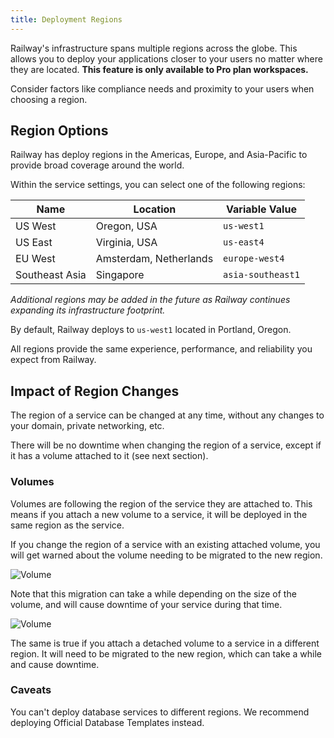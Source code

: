 ```yaml
---
title: Deployment Regions
---
```


<PriorityBoardingBanner />

Railway's infrastructure spans multiple regions across the globe. This allows you to deploy your applications closer to your users no matter where they are located. **This feature is only available to Pro plan workspaces.**

Consider factors like compliance needs and proximity to your users when choosing a region.

## Region Options
Railway has deploy regions in the Americas, Europe, and Asia-Pacific to provide broad coverage around the world.

Within the service settings, you can select one of the following regions:

| Name           | Location               | Variable Value    |
|----------------|------------------------|-------------------|
| US West        | Oregon, USA            | `us-west1`        |
| US East        | Virginia, USA          | `us-east4`        |
| EU West        | Amsterdam, Netherlands | `europe-west4`    |
| Southeast Asia | Singapore              | `asia-southeast1` |


*Additional regions may be added in the future as Railway continues expanding its infrastructure footprint.*

By default, Railway deploys to `us-west1` located in Portland, Oregon.

All regions provide the same experience, performance, and reliability you expect from Railway. 

## Impact of Region Changes

The region of a service can be changed at any time, without any changes to your domain, private networking, etc.

There will be no downtime when changing the region of a service, except if it has a volume attached to it (see next section).

### Volumes

Volumes are following the region of the service they are attached to. This means if you attach a new volume to a service, it will be deployed in the same region as the service.

If you change the region of a service with an existing attached volume, you will get warned about the volume needing to be migrated to the new region.

<Image
    quality={100}
    src="https://res.cloudinary.com/railway/image/upload/v1695660986/docs/volume_migrate_modal.png"
    alt="Volume"
    width={669}
    height={678}
/>

Note that this migration can take a while depending on the size of the volume, and will cause downtime of your service during that time.

<Image
    quality={100}
    src="https://res.cloudinary.com/railway/image/upload/v1695661106/docs/volume_migration.png"
    alt="Volume"
    width={732}
    height={483}
/>


The same is true if you attach a detached volume to a service in a different region. It will need to be migrated to the new region, which can take a while and cause downtime.

### Caveats

You can't deploy database services to different regions. We recommend deploying Official Database Templates instead.  
